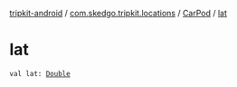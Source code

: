 [tripkit-android](../../index.md) / [com.skedgo.tripkit.locations](../index.md) / [CarPod](index.md) / [lat](./lat.md)

# lat

`val lat: `[`Double`](https://kotlinlang.org/api/latest/jvm/stdlib/kotlin/-double/index.html)